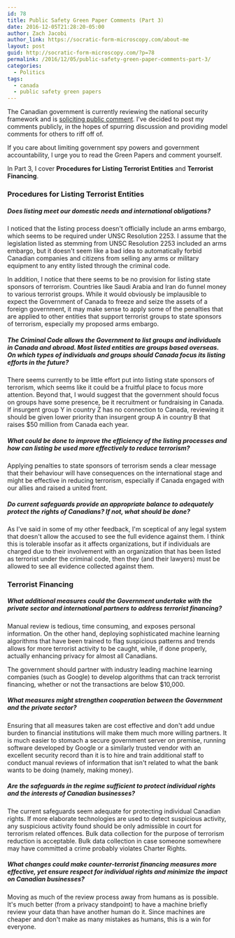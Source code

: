 ```yaml
---
id: 78
title: Public Safety Green Paper Comments (Part 3)
date: 2016-12-05T21:28:20-05:00
author: Zach Jacobi
author_link: https://socratic-form-microscopy.com/about-me
layout: post
guid: http://socratic-form-microscopy.com/?p=78
permalink: /2016/12/05/public-safety-green-paper-comments-part-3/
categories:
  - Politics
tags:
  - canada
  - public safety green papers
---
```


The Canadian government is currently reviewing the national security framework and is <a href="https://www.publicsafety.gc.ca/cnt/cnslttns/ntnl-scrt/index-en.aspx">soliciting public comment</a>. I’ve decided to post my comments publicly, in the hopes of spurring discussion and providing model comments for others to riff off of.

If you care about limiting government spy powers and government accountability, I urge you to read the Green Papers and comment yourself.

In Part 3, I cover <strong>Procedures for Listing Terrorist Entities</strong> and <strong>Terrorist Financing</strong>.

<h3>Procedures for Listing Terrorist Entities</h3>
<h5>Does listing meet our domestic needs and international obligations?</h5>
I noticed that the listing process doesn't officially include an arms embargo, which seems to be required under UNSC Resolution 2253. I assume that the legislation listed as stemming from UNSC Resolution 2253 included an arms embargo, but it doesn't seem like a bad idea to automatically forbid Canadian companies and citizens from selling any arms or military equipment to any entity listed through the criminal code.

In addition, I notice that there seems to be no provision for listing state sponsors of terrorism. Countries like Saudi Arabia and Iran do funnel money to various terrorist groups. While it would obviously be implausible to expect the Government of Canada to freeze and seize the assets of a foreign government, it may make sense to apply some of the penalties that are applied to other entities that support terrorist groups to state sponsors of terrorism, especially my proposed arms embargo.

<h5>The Criminal Code allows the Government to list groups and individuals in Canada and abroad. Most listed entities are groups based overseas. On which types of individuals and groups should Canada focus its listing efforts in the future?</h5>
There seems currently to be little effort put into listing state sponsors of terrorism, which seems like it could be a fruitful place to focus more attention. Beyond that, I would suggest that the government should focus on groups have some presence, be it recruitment or fundraising in Canada. If insurgent group Y in country Z has no connection to Canada, reviewing it should be given lower priority than insurgent group A in country B that raises $50 million from Canada each year.
<h5>What could be done to improve the efficiency of the listing processes and how can listing be used more effectively to reduce terrorism?</h5>
Applying penalties to state sponsors of terrorism sends a clear message that their behaviour will have consequences on the international stage and might be effective in reducing terrorism, especially if Canada engaged with our allies and raised a united front.
<h5>Do current safeguards provide an appropriate balance to adequately protect the rights of Canadians? If not, what should be done?</h5>
As I've said in some of my other feedback, I'm sceptical of any legal system that doesn't allow the accused to see the full evidence against them. I think this is tolerable insofar as it affects organizations, but if individuals are charged due to their involvement with an organization that has been listed as terrorist under the criminal code, then they (and their lawyers) must be allowed to see all evidence collected against them.
<h3>Terrorist Financing</h3>
<h5>What additional measures could the Government undertake with the private sector and international partners to address terrorist financing?</h5>
Manual review is tedious, time consuming, and exposes personal information. On the other hand, deploying sophisticated machine learning algorithms that have been trained to flag suspicious patterns and trends allows for more terrorist activity to be caught, while, if done properly, actually enhancing privacy for almost all Canadians.

The government should partner with industry leading machine learning companies (such as Google) to develop algorithms that can track terrorist financing, whether or not the transactions are below $10,000.

<h5>What measures might strengthen cooperation between the Government and the private sector?</h5>
Ensuring that all measures taken are cost effective and don't add undue burden to financial institutions will make them much more willing partners. It is much easier to stomach a secure government server on premise, running software developed by Google or a similarly trusted vendor with an excellent security record than it is to hire and train additional staff to conduct manual reviews of information that isn't related to what the bank wants to be doing (namely, making money).
<h5>Are the safeguards in the regime sufficient to protect individual rights and the interests of Canadian businesses?</h5>
The current safeguards seem adequate for protecting individual Canadian rights. If more elaborate technologies are used to detect suspicious activity, any suspicious activity found should be only admissible in court for terrorism related offences. Bulk data collection for the purpose of terrorism reduction is acceptable. Bulk data collection in case someone somewhere may have committed a crime probably violates Charter Rights.
<h5>What changes could make counter-terrorist financing measures more effective, yet ensure respect for individual rights and minimize the impact on Canadian businesses?</h5>
Moving as much of the review process away from humans as is possible. It's much better (from a privacy standpoint) to have a machine briefly review your data than have another human do it. Since machines are cheaper and don't make as many mistakes as humans, this is a win for everyone.
